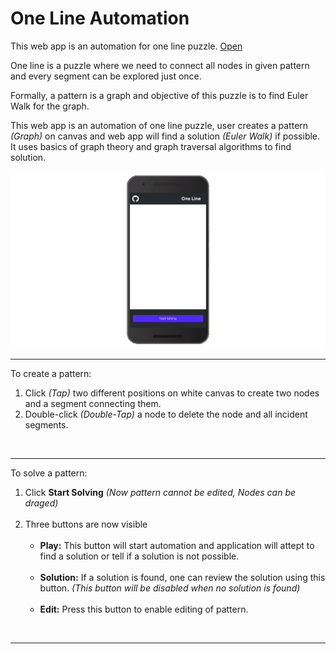 # One Line Automation

This web app is an automation for one line puzzle. <a href="https://chetan-satpute.github.io/oneline">Open</a>

One line is a puzzle where we need to connect all nodes in given pattern and every segment can be explored just once.

Formally, a pattern is a graph and objective of this puzzle is to find Euler Walk for the graph.

This web app is an automation of one line puzzle, user creates a pattern <i>(Graph)</i> on canvas and web app will find a solution <i>(Euler Walk)</i> if possible. It uses basics of graph theory and graph traversal algorithms to find solution.

<img src="./Mobile.png" />

<br>
<hr>

To create a pattern:
<ol>
    <li>Click <i>(Tap)</i> two different positions on white canvas to create two nodes and a segment connecting them.</li>
    <li>Double-click <i>(Double-Tap)</i> a node to delete the node and all incident segments.</li>
</ol>

<br>
<hr>

To solve a pattern:
<ol>
    <li>Click <strong>Start Solving</strong>
    <i>(Now pattern cannot be edited, Nodes can be draged)</i>    
    </li>
    <br>
    <li>Three buttons are now visible <br>
    <ul>
        <br>
        <li>
        <strong>Play:</strong> This button will start automation and application will attept to find a solution or tell if a solution is not possible.
        </li>
        <br>
        <li>
        <strong>Solution:</strong> If a solution is found, one can review the solution using this button. <i>(This button will be disabled when no solution is found)</i>
        </li>
        <br>
        <li>
        <strong>Edit:</strong> Press this button to enable editing of pattern.            
        </li>
    </ul>
    </li>
</ol>

<br>
<hr>
